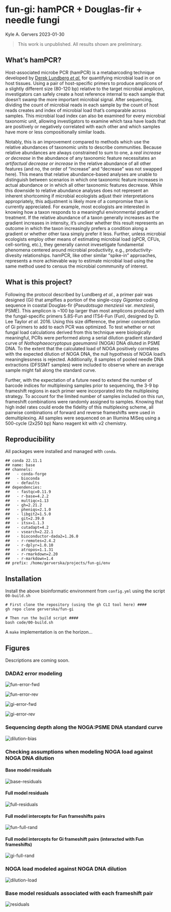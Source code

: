 fun-gi: hamPCR + Douglas-fir + needle fungi
================
Kyle A. Gervers
2023-01-30

> This work is unpublished. All results shown are preliminary.

## What’s hamPCR?

Host-associated microbe PCR (hamPCR) is a metabarcoding technique
developed by [Derek Lundberg *et
al.*](https://elifesciences.org/articles/66186) for quantifying
microbial load in or on host tissues. Using a pair of host-specific
primers to produce amplicons of a slightly different size (80-120 bp)
relative to the target microbial amplicon, investigators can safely
create a host reference internal to each sample that doesn’t swamp the
more important microbial signal. After sequencing, dividing the count of
microbial reads in each sample by the count of host reads creates and
index of microbial load that’s comparable across samples. This microbial
load index can also be examined for every microbial taxonomic unit,
allowing investigators to examine which taxa have loads that are
positively or negatively correlated with each other and which samples
have more or less compositionally similar loads.

Notably, this is an improvement compared to methods which use the
relative abundances of taxonomic units to describe communities. Because
relative abundances are always constrained to sum to one, a *real
increase or decrease* in the abundance of any taxonomic feature
necessitates an *artifactual decrease or increase* in the relative
abundance of all other features (and no, the order of “increase” and
“decrease” was not swapped here). This means that relative
abundance-based analyses are unable to distinguish between scenarios in
which one taxonomic feature increases in actual abundance or in which
all other taxonomic features decrease. While this downside to relative
abundance analyses does not represent an inherent shortcoming if
microbial ecologists adjust their interpretations appropriately, this
adjustment is likely more of a compromise than is currently appreciated.
For example, most ecologists are interested in knowing how a taxon
responds to a meaningful environmental gradient or treatment. If the
relative abundance of a taxon generally increases as the gradient
increases in intensity, it’s unclear whether this result represents an
outcome in which the taxon increasingly prefers a condition along a
gradient or whether other taxa simply prefer it less. Further, unless
microbial ecologists employ other means of estimating microbial load
(qPCR, CFUs, cell-sorting, etc.), they generally cannot invesetigate
fundamental phenomena centered around microbial productivity, e.g.,
productivity-divesity relationships. hamPCR, like other similar
“spike-in” approaches, represents a more achievable way to estimate
microbial load using the same method used to census the microbial
commmunity of interest.

## What is this project?

Following the protocol described by Lundberg *et al.*, a primer pair was
designed (Gi) that amplfies a portion of the single-copy *Gigantea*
coding sequence in coastal Douglas-fir (*Pseudotsuga menziesii* var.
*menziesii*, PSME). This amplicon is \~100 bp larger than most amplicons
produced with the fungal-specific primers 5.8S-Fun and ITS4-Fun (Fun),
designed by D. Lee Taylor *et al.* 2016. Using this size difference, the
primer concentration of Gi primers to add to each PCR was optimized. To
test whether or not fungal load calculations derived from this technique
were biologically meaningful, PCRs were performed along a serial
dilution gradient standard curve of *Nothophaeocryptopus gaeumannii*
(NOGA) DNA diluted in PSME DNA. To the extent that the calculated load
of NOGA positively correlates with the expected dilution of NOGA DNA,
the null hypothesis of NOGA load’s meaninglessness is rejected.
Additionally, 8 samples of pooled needle DNA extractions (DFSSMT
samples) were included to observe where an average sample might fall
along the standard curve.

Further, with the expectation of a future need to extend the number of
barcode indices for multiplexing samples prior to sequencing, the 3-9 bp
frameshift regions in each primer were incorporated into the
multiplexing strategy. To account for the limited number of samples
included on this run, frameshift combinations were randomly assigned to
samples. Knowing that high indel rates could erode the fidelity of this
multiplexing scheme, all pairwise combinations of forward and reverse
frameshifts were used in demultiplexing. All samples were sequenced on
an Illumina MiSeq using a 500-cycle (2x250 bp) Nano reagent kit with v2
chemistry.

## Reproducibility

All packages were installed and managed with `conda`.

    ## conda 22.11.1
    ## name: base
    ## channels:
    ##   - conda-forge
    ##   - bioconda
    ##   - defaults
    ## dependencies:
    ##   - fastqc=0.11.9
    ##   - r-base=4.2.2
    ##   - multiqc=1.13
    ##   - gh=2.21.2
    ##   - pheniqs=2.1.0
    ##   - libgit2=1.5.0
    ##   - git=2.39.0
    ##   - itsx=1.1.3
    ##   - cutadapt=4.2
    ##   - vsearch=2.22.1
    ##   - bioconductor-dada2=1.26.0
    ##   - r-remotes=2.4.2
    ##   - r-dplyr=1.0.10
    ##   - atropos=1.1.31
    ##   - r-rmarkdown=2.20
    ##   - r-markdown=1.4
    ## prefix: /home/gerverska/projects/fun-gi/env

## Installation

Install the above bioinformatic environment from `config.yml` using the
script `00-build.sh`

    # First clone the repository (using the gh CLI tool here) ####
    gh repo clone gerverska/fun-gi

    # Then run the build script ####
    bash code/00-build.sh

A `make` implementation is on the horizon…

## Figures

Descriptions are coming soon.

### DADA2 error modeling

![fun-error-fwd](03-denoise/logs/fun-error-fwd.png)

![fun-error-rev](03-denoise/logs/fun-error-rev.png)

![gi-error-fwd](03-denoise/logs/gi-error-fwd.png)

![gi-error-rev](03-denoise/logs/gi-error-rev.png)

### Sequencing depth along the NOGA:PSME DNA standard curve

![dilution-bias](05-rarefy/logs/dilution-bias.png)

### Checking assumptions when modeling NOGA load against NOGA DNA dilution

#### Base model residuals

![base-residuals](06-analyze/logs/base-residuals.png)

#### Full model residuals

![full-residuals](06-analyze/logs/full-residuals.png)

#### Full model intercepts for Fun frameshifts pairs

![fun-full-rand](06-analyze/logs/fun-full-rand.png)

#### Full model intercepts for Gi frameshift pairs (interacted with Fun frameshifts)

![gi-full-rand](06-analyze/logs/gi-full-rand.png)

### NOGA load modeled against NOGA DNA dilution

![dilution-load](06-analyze/dilution-load.png)

### Base model residuals associated with each frameshift pair

![residuals](06-analyze/residuals.png)
